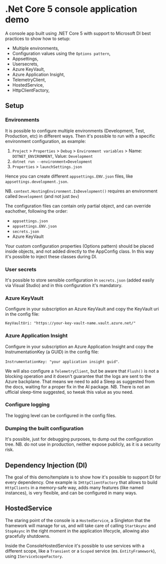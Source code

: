 # .Net Core 5 console application demo

A console app built using .NET Core 5 with support to Microsoft DI best practices to show how to setup:

- Multiple environments,
- Configuration values using the `Options pattern`,
- Appsettings,
- Usersecrets,
- Azure KeyVault,
- Azure Application Insight,
- TelemetryClient,
- HostedService,
- HttpClientFactory,

## Setup

### Environments

It is possible to configure multiple environments (Development, Test, Production, etc) in different ways.
Then it's possible to run with a specific environment configuration, as example:

1. `Project` >  `Properties` > `Debug` > `Environment variables` > Name: `DOTNET_ENVIRONMENT`, Value: `Development`
2. `dotnet run --environment=Development`
3. `Properties` > `launchSettings.json`

Hence you can create different `appsettings.ENV.json` files, like `appsettings.development.json`.

NB. `context.HostingEnvironment.IsDevelopment()` requires an environment called `Development` (and not just `Dev`)

The configuration files can contain only partial object, and can override eachother, following the order:

- `appsettings.json`
- `appsettings.ENV.json`
- `secrets.json`
- Azure KeyVault

Your custom configuration properties (Options pattern) should be placed inside objects, and not added directly to the AppConfig class.
In this way it's possible to inject these classes during DI.

### User secrets

It's possible to store sensible configuration in `secrets.json` (added easily via Visual Studio) and in this configuration it's mandatory.

### Azure KeyVault

Configure in your subscription an Azure KeyVault and copy the KeyVault uri in the config file:

`KeyVaultUri: "https://your-key-vault-name.vault.azure.net/"`

### Azure Application Insight

Configure in your subscription an Azure Application Insight and copy the InstrumentationKey (a GUID) in the config file:

`InstrumentationKey: "your application insight guid"`.

We will also configure a `TelemetryClient`, but be aware that `Flush()` is not a blocking operation and it doesn't guarantee that the logs are sent to the Azure backplane. That means we need to add a Sleep as suggested from the docs, waiting for a proper fix in the AI package.
NB. There is not an ufficial sleep-time suggested, so tweak this value as you need.

### Configure logging

The logging level can be configured in the config files.

### Dumping the built configuration

It's possible, just for debugging purposes, to dump out the configuration tree.
NB. do not use in production, neither expose publicly, as it is a security risk.

## Dependency Injection (DI)

The goal of this demo/template is to show how it's possible to support DI for every dependency. One example is `IHttpClientFactory` that allows to build `HttpClients` in a memory-safe way, adds many features (like named instances), is very flexible, and can be configured in many ways.

## HostedService

The staring point of the console is a `HostedService`, a Singleton that the framework will manage for us, and will take care of calling `StartAsync` and `StopAsync` in the right moment in the application lifecycle, allowing also gracefully shutdowns.

Inside the ConsoleHostedService it's possible to use services with a different scope, like a `Transient` or a `Scoped` service (es. `EntityFramework`), using `IServiceScopeFactory`.
